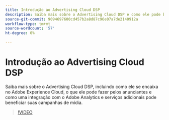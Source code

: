 ```yaml
---
title: Introdução ao Advertising Cloud DSP
description: Saiba mais sobre o Advertising Cloud DSP e como ele pode beneficiar suas campanhas de mídia.
source-git-commit: 9094697600cd457b2a8d87c96e07a7de2140912a
workflow-type: tm+mt
source-wordcount: '57'
ht-degree: 0%

---
```


# Introdução ao Advertising Cloud DSP

Saiba mais sobre o Advertising Cloud DSP, incluindo como ele se encaixa no Adobe Experience Cloud, o que ele pode fazer pelos anunciantes e como uma integração com o Adobe Analytics e serviços adicionais pode beneficiar suas campanhas de mídia.

>[!VIDEO](https://video.tv.adobe.com/v/339200)
